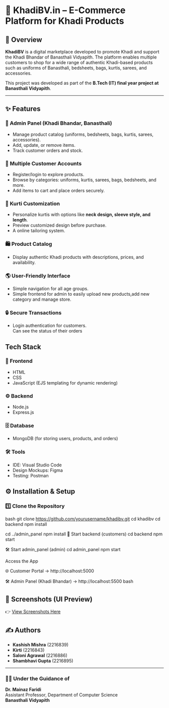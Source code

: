 # 🌿 KhadiBV.in – E-Commerce Platform for Khadi Products  

## 📖 Overview  
**KhadiBV** is a digital marketplace developed to promote Khadi and support the Khadi Bhandar of Banasthali Vidyapith. The platform enables multiple customers to shop for a wide range of authentic Khadi-based products such as uniforms of Banasthali, bedsheets, bags, kurtis, sarees, and accessories.  

This project was developed as part of the **B.Tech (IT) final year project at Banasthali Vidyapith**.  

---

## ✨ Features  

### 👤 Admin Panel (Khadi Bhandar, Banasthali)  
- Manage product catalog (uniforms, bedsheets, bags, kurtis, sarees, accessories).  
- Add, update, or remove items.  
- Track customer orders and stock.  

### 👥 Multiple Customer Accounts  
- Register/login to explore products.  
- Browse by categories: uniforms, kurtis, sarees, bags, bedsheets, and more.  
- Add items to cart and place orders securely.  

### 🧵 Kurti Customization  
- Personalize kurtis with options like **neck design, sleeve style, and length**.  
- Preview customized design before purchase.
- A online tailoring system.

### 🛍️ Product Catalog  
- Display authentic Khadi products with descriptions, prices, and availability.  

### 🌎 User-Friendly Interface  
- Simple navigation for all age groups.  
- Simple frontend for admin to easily upload new products,add new category and manage store. 

### 🔒 Secure Transactions  
- Login authentication for customers.  
 Can see the status of their orders  

## Tech Stack  

### 🎨 Frontend  
- HTML  
- CSS  
- JavaScript (EJS templating for dynamic rendering)  

### ⚙️ Backend  
- Node.js  
- Express.js  

### 🗄️ Database  
- MongoDB (for storing users, products, and orders)   

### 🛠️ Tools  
- IDE: Visual Studio Code  
- Design Mockups: Figma  
- Testing: Postman


## ⚙️ Installation & Setup  

### 1️⃣ Clone the Repository  
bash
git clone https://github.com/yourusername/khadibv.git
cd khadibv
cd backend
npm install

cd ../admin_panel
npm install
🚀 Start backend (customers)
cd backend
npm start

🛠️ Start admin_panel (admin)
cd admin_panel
npm start

Access the App

🌐 Customer Portal → http://localhost:5000

🛠️ Admin Panel (Khadi Bhandar) → http://localhost:5500 bash

## 📸 Screenshots (UI Preview)  
👉 [View Screenshots Here](https://drive.google.com/drive/folders/1guU6qRNkVrfij0D6FnnmnPHdYazD3sO-?usp=drive_link)

## ✍️ Authors  

- **Kashish Mishra** (2216839)  
- **Kirti** (2216843)  
- **Saloni Agrawal** (2216886)  
- **Shambhavi Gupta** (2216895)  

---

### 🧑‍🏫 Under the Guidance of  
**Dr. Mainaz Faridi**  
Assistant Professor, Department of Computer Science  
**Banasthali Vidyapith**  




